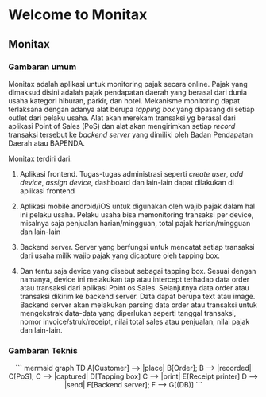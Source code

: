 # Welcome to Monitax 

## Monitax

### Gambaran umum

Monitax adalah aplikasi untuk monitoring pajak secara online. Pajak yang dimaksud disini adalah pajak pendapatan daerah yang berasal dari dunia usaha kategori hiburan, parkir, dan hotel. 
Mekanisme monitoring dapat terlaksana dengan adanya alat berupa *tapping box* yang dipasang di setiap outlet dari pelaku usaha. Alat akan merekam transaksi yg berasal dari aplikasi Point of Sales (PoS) dan alat akan mengirimkan setiap *record* transaksi tersebut ke *backend server* yang dimiliki oleh Badan Pendapatan Daerah atau BAPENDA. 

Monitax terdiri dari:

1. Aplikasi frontend. Tugas-tugas administrasi seperti *create user*, *add device*, *assign device*, dashboard dan lain-lain dapat dilakukan di aplikasi frontend
   
2. Aplikasi mobile android/iOS untuk digunakan oleh wajib pajak dalam hal ini pelaku usaha. Pelaku usaha bisa memonitoring transaksi per device, misalnya saja penjualan harian/mingguan, total pajak harian/mingguan dan lain-lain
   
3. Backend server. Server yang berfungsi untuk mencatat setiap transaksi dari usaha milik wajib pajak yang dicapture oleh tapping box.
       
4. Dan tentu saja device yang disebut sebagai tapping box. Sesuai dengan namanya, device ini melakukan tap atau intercept terhadap data order atau transaksi dari aplikasi Point os Sales. Selanjutnya data order atau transaksi dikirim ke backend server. Data dapat berupa text atau image. Backend server akan melakukan parsing data order atau transaksi untuk mengekstrak data-data yang diperlukan seperti tanggal transaksi, nomor invoice/struk/receipt, nilai total sales atau penjualan, nilai pajak dan lain-lain. 

### Gambaran Teknis

<p style="text-align: center;">
``` mermaid
graph TD
  A[Customer] --> |place| B[Order];
  B --> |recorded| C[PoS];
  C --> |captured| D[Tapping box] 
  C --> |print| E[Receipt printer]
  D --> |send| F[Backend server];
  F --> G[(DB)]
```
</p>
